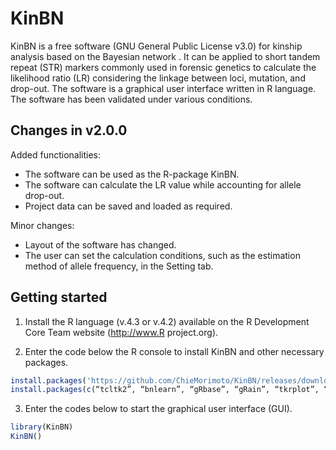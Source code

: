 # KinBN

KinBN is a free software (GNU General Public License v3.0) for kinship analysis based on the Bayesian network . It can be applied to short tandem repeat (STR) markers commonly used in forensic genetics to calculate the likelihood ratio (LR) considering the linkage between loci, mutation, and drop-out. The software is a graphical user interface written in R language. The software has been validated under various conditions.

## Changes in v2.0.0
Added functionalities:
* The software can be used as the R-package KinBN.
* The software can calculate the LR value while accounting for allele drop-out.
* Project data can be saved and loaded as required.

Minor changes:
* Layout of the software has changed.
* The user can set the calculation conditions, such as the estimation method of allele frequency, in the Setting tab.

## Getting started
1. Install the R language  (v.4.3 or v.4.2) available on the R Development Core Team website (http://www.R project.org).

2. Enter the code below the R console to install KinBN and other necessary packages.
```r
install.packages('https://github.com/ChieMorimoto/KinBN/releases/download/v2.0.0/KinBN_2.0.0.zip',repos=NULL,type='win.binary')
install.packages(c(“tcltk2”, “bnlearn”, “gRbase”, “gRain”, “tkrplot”, “kinship2”))
```

3. Enter the codes below to start the graphical user interface (GUI).
```r
library(KinBN)
KinBN()
```
